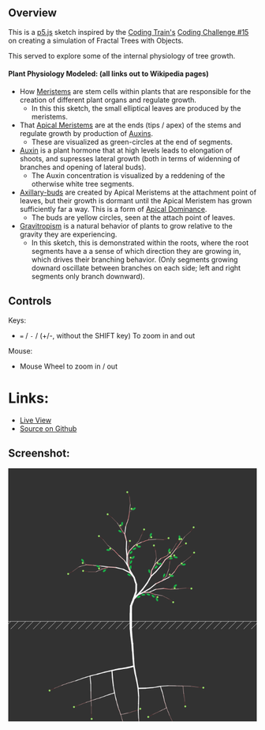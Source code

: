 
## Overview

This is a [p5.js][p5js-home] sketch inspired by the [Coding Train's][coding-train] [Coding Challenge #15][ct-challenge-15] on creating a simulation of Fractal Trees with Objects.

This served to explore some of the internal physiology of tree growth.

#### Plant Physiology Modeled: (all links out to Wikipedia pages)
* How [Meristems][wikipedia-meristem] are stem cells within plants that are responsible for the creation of different plant organs and regulate growth.
    - In this this sketch, the small elliptical leaves are produced by the meristems.
* That [Apical Meristems][wikipedia-apical-meristem] are at the ends (tips / apex) of the stems and regulate growth by production of [Auxins][wikipedia-auxin].
    - These are visualized as green-circles at the end of segments.
* [Auxin][wikipedia-auxin] is a plant hormone that at high levels leads to elongation of shoots, and supresses lateral growth (both in terms of widenning of branches and opening of lateral buds).
    - The Auxin concentration is visualized by a reddening of the otherwise white tree segments.
* [Axillary-buds][wikipedia-axillary-bud] are created by Apical Meristems at the attachment point of leaves, but their growth is dormant until the Apical Meristem has grown sufficiently far a way. This is a form of [Apical Dominance][wikipedia-apical-dominance].
    - The buds are yellow circles, seen at the attach point of leaves.
* [Gravitropism][wikipedia-gravitropism] is a natural behavior of plants to grow relative to the gravity they are experiencing. 
    - In this sketch, this is demonstrated within the roots, where the root segments have a a sense of which direction they are growing in, which drives their branching behavior. (Only segments growing downard oscillate between branches on each side; left and right segments only branch downward).


## Controls

Keys:

-  `=` / `-` /  (+/-, without the SHIFT key) To zoom in and out

Mouse:

- Mouse Wheel to zoom in / out

# Links: 

* [Live View][live-view]
* [Source on Github][source-code]

## Screenshot:

![screenshot](./screenshot.png)


[p5js-home]: http://p5js.org/
[coding-train]: https://thecodingtrain.com/
[ct-challenge-15]: https://www.youtube.com/watch?v=fcdNSZ9IzJM&index=18&list=PLRqwX-V7Uu6ZiZxtDDRCi6uhfTH4FilpH
[source-code]: https://github.com/brianhonohan/sketchbook/tree/master/p5js/coding-challenges/fractal-trees-03/
[live-view]: https://brianhonohan.com/sketchbook/p5js/coding-challenges/fractal-trees-03/
[wikipedia-meristem]: https://en.wikipedia.org/wiki/Meristem
[wikipedia-apical-meristem]: https://en.wikipedia.org/wiki/Meristem#Apical_meristems
[wikipedia-apical-dominance]: https://en.wikipedia.org/wiki/Meristem#Apical_dominance
[wikipedia-auxin]: https://en.wikipedia.org/wiki/Auxin
[wikipedia-axillary-bud]: https://en.wikipedia.org/wiki/Axillary_bud
[wikipedia-gravitropism]: https://en.wikipedia.org/wiki/Gravitropism
[wikipedia-gravitropism-inroots]: https://en.wikipedia.org/wiki/Gravitropism#In_the_root
[screenshot]: ./screenshot.png